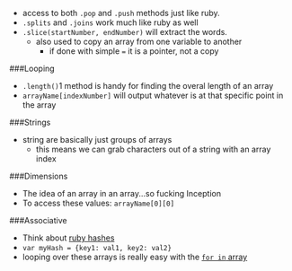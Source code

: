 * access to both `.pop` and `.push` methods just like ruby.
* `.splits` and `.joins` work much like ruby as well
* `.slice(startNumber, endNumber)` will extract the words.
  * also used to copy an array from one variable to another
    * if done with simple `=` it is a pointer, not a copy

###Looping

* `.length()`1 method is handy for finding the overal length of an array
* `arrayName[indexNumber]` will output whatever is at that specific point in the array

###Strings

* string are basically just groups of arrays
  * this means we can grab characters out of a string with an array index

###Dimensions

* The idea of an array in an array...so fucking Inception
* To access these values: `arrayName[0][0]`

###Associative

* Think about [ruby hashes][0]
* `var myHash = {key1: val1, key2: val2}`
* looping over these arrays is really easy with the [`for in` array][1]


[0]: /RubyArrays
[1]: /JsForInLoopExample